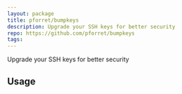 ```yaml
---
layout: package
title: pforret/bumpkeys
description: Upgrade your SSH keys for better security
repo: https://github.com/pforret/bumpkeys
tags:
---
```

 
Upgrade your SSH keys for better security
 
## Usage
 
